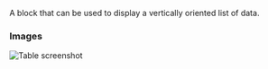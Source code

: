 A block that can be used to display a vertically oriented list of data.

### Images

![Table screenshot](https://gitlab.com/appsemble/appsemble/-/raw/0.18.1/docs/images/list.png)
